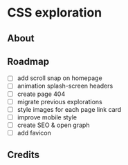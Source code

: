 # CSS exploration

## About

## Roadmap

- [ ] add scroll snap on homepage
- [ ] animation splash-screen headers
- [ ] create page 404
- [ ] migrate previous explorations
- [ ] style images for each page link card
- [ ] improve mobile style
- [ ] create SEO & open graph
- [ ] add favicon

## Credits
